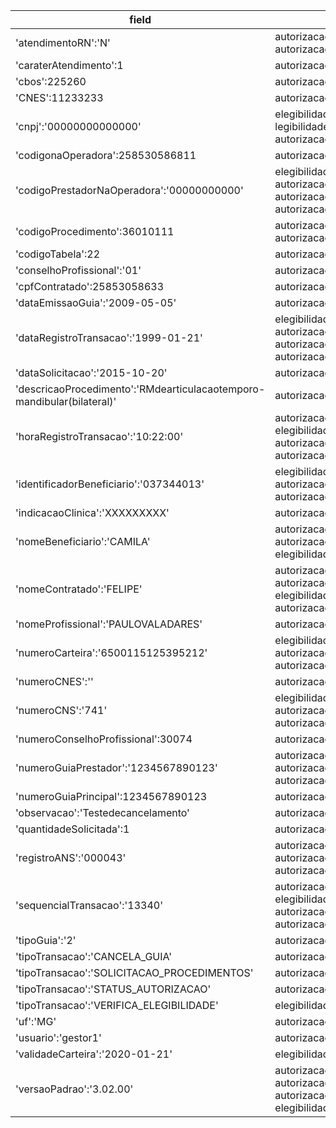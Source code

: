 field | url
---|---
'atendimentoRN':'N'|autorizacao_solicita_procedimento, autorizacao_status_autorizacao
'caraterAtendimento':1|autorizacao_solicita_procedimento
'cbos':225260|autorizacao_solicita_procedimento
'CNES':11233233|autorizacao_solicita_procedimento
'cnpj':'00000000000000'|elegibilidade_verifica_elegibilidade, legibilidade_verifica_elegibilidade, autorizacao_cancela_procedimento
'codigonaOperadora':258530586811|autorizacao_solicita_procedimento
'codigoPrestadorNaOperadora':'00000000000'|elegibilidade_verifica_elegibilidade, autorizacao_solicita_procedimento, autorizacao_status_autorizacao, autorizacao_cancela_procedimento
'codigoProcedimento':36010111|autorizacao_solicita_procedimento, autorizacao_solicita_procedimento
'codigoTabela':22|autorizacao_solicita_procedimento
'conselhoProfissional':'01'|autorizacao_solicita_procedimento
'cpfContratado':25853058633|autorizacao_solicita_procedimento
'dataEmissaoGuia':'2009-05-05'|autorizacao_cancela_procedimento
'dataRegistroTransacao':'1999-01-21'|elegibilidade_verifica_elegibilidade, autorizacao_cancela_procedimento, autorizacao_solicita_procedimento, autorizacao_status_autorizacao
'dataSolicitacao':'2015-10-20'|autorizacao_solicita_procedimento
'descricaoProcedimento':'RMdearticulacaotemporo-mandibular(bilateral)'|autorizacao_solicita_procedimento
'horaRegistroTransacao':'10:22:00'|autorizacao_cancela_procedimento, elegibilidade_verifica_elegibilidade, autorizacao_solicita_procedimento, autorizacao_status_autorizacao
'identificadorBeneficiario':'037344013'|elegibilidade_verifica_elegibilidade, autorizacao_status_autorizacao, autorizacao_solicita_procedimento
'indicacaoClinica':'XXXXXXXXX'|autorizacao_solicita_procedimento
'nomeBeneficiario':'CAMILA'|autorizacao_solicita_procedimento, autorizacao_status_autorizacao, elegibilidade_verifica_elegibilidade
'nomeContratado':'FELIPE'|autorizacao_status_autorizacao, autorizacao_solicita_procedimento, elegibilidade_verifica_elegibilidade, autorizacao_cancela_procedimento
'nomeProfissional':'PAULOVALADARES'|autorizacao_solicita_procedimento
'numeroCarteira':'6500115125395212'|elegibilidade_verifica_elegibilidade, autorizacao_status_autorizacao, autorizacao_solicita_procedimento
'numeroCNES':''|autorizacao_cancela_procedimento
'numeroCNS':'741'|elegibilidade_verifica_elegibilidade, autorizacao_solicita_procedimento, autorizacao_status_autorizacao
'numeroConselhoProfissional':30074|autorizacao_solicita_procedimento
'numeroGuiaPrestador':'1234567890123'|autorizacao_solicita_procedimento, autorizacao_cancela_procedimento, autorizacao_status_autorizacao
'numeroGuiaPrincipal':1234567890123|autorizacao_solicita_procedimento
'observacao':'Testedecancelamento'|autorizacao_cancela_procedimento
'quantidadeSolicitada':1|autorizacao_solicita_procedimento
'registroANS':'000043'|autorizacao_cancela_procedimento, autorizacao_solicita_procedimento, autorizacao_status_autorizacao
'sequencialTransacao':'13340'|autorizacao_cancela_procedimento, elegibilidade_verifica_elegibilidade, autorizacao_solicita_procedimento, autorizacao_status_autorizacao
'tipoGuia':'2'|autorizacao_cancela_procedimento
'tipoTransacao':'CANCELA_GUIA'|autorizacao_cancela_procedimento
'tipoTransacao':'SOLICITACAO_PROCEDIMENTOS'|autorizacao_solicita_procedimento
'tipoTransacao':'STATUS_AUTORIZACAO'|autorizacao_status_autorizacao
'tipoTransacao':'VERIFICA_ELEGIBILIDADE'|elegibilidade_verifica_elegibilidade
'uf':'MG'|autorizacao_solicita_procedimento
'usuario':'gestor1'|autorizacao_cancela_procedimento
'validadeCarteira':'2020-01-21'|elegibilidade_verifica_elegibilidade
'versaoPadrao':'3.02.00'|autorizacao_cancela_procedimento, autorizacao_solicita_procedimento, autorizacao_status_autorizacao, elegibilidade_verifica_elegibilidade



